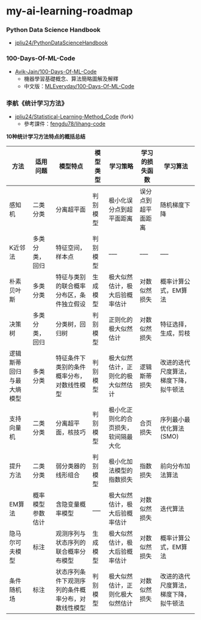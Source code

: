 # my-ai-learning-roadmap

### Python Data Science Handbook
- [jpliu24/PythonDataScienceHandbook](https://github.com/jpliu24/PythonDataScienceHandbook)

### 100-Days-Of-ML-Code
- [Avik-Jain/100-Days-Of-ML-Code](https://github.com/Avik-Jain/100-Days-Of-ML-Code)
  - 機器學習基礎概念、算法簡略圖解及解釋
  - 中文版：[MLEveryday/100-Days-Of-ML-Code](https://github.com/MLEveryday/100-Days-Of-ML-Code)

### 李航《统计学习方法》

- [jpliu24/Statistical-Learning-Method_Code](https://github.com/jpliu24/Statistical-Learning-Method_Code) (fork)
  - 參考課件：[fengdu78/lihang-code](https://github.com/fengdu78/lihang-code)

**10种统计学习方法特点的概括总结**

 方法 | 适用问题 | 模型特点 | 模型类型 | 学习策略 | 学习的损失函数 | 学习算法
 --- | --- | --- | --- | --- | --- | ---
感知机                | 二类分类        | 分离超平面                                 | 判别模型     | 极小化误分点到超平面距离            | 误分点到超平面距离 | 随机梯度下降
K近邻法               | 多类分类，回归   | 特征空间，样本点                            | 判别模型     | ___                             | ___             | ___
朴素贝叶斯             | 多类分类        | 特征与类别的联合概率分布区，条件独立假设        | 生成模型     | 极大似然估计，极大后验概率估计       | 对数似然损失      | 概率计算公式，EM算法
决策树                | 多类分类，回归   | 分类树，回归树                              | 判别模型     | 正则化的极大似然估计               | 对数似然损失      | 特征选择，生成，剪枝
逻辑斯蒂回归与最大熵模型 | 多类分类        | 特征条件下类别的条件概率分布，对数线性模型       | 判别模型     | 极大似然估计，正则化的极大似然估计   | 逻辑斯蒂损失      | 改进的迭代尺度算法，梯度下降，拟牛顿法
支持向量机             | 二类分类        | 分离超平面，核技巧                           | 判别模型     | 极小化正则化的合页损失，软间隔最大化 | 合页损失         | 序列最小最优化算法(SMO)
提升方法               | 二类分类       | 弱分类器的线形组合                            | 判别模型     | 极小化加法模型的指数损失           | 指数损失         | 前向分布加法算法
EM算法                | 概率模型参数估计 | 含隐变量概率模型                             | ___         | 极大似然估计，极大后验概率估计      | 对数似然损失      | 迭代算法
隐马尔可夫模型          | 标注           | 观测序列与状态序列的联合概率分布模型            | 生成模型     | 极大似然估计，极大后验概率估计      | 对数似然损失      | 概率计算公式，EM算法
条件随机场             | 标注           | 状态序列条件下观测序列的条件概率分布，对数线性模型 | 判别模型     | 极大似然估计，正则化极大似然估计    | 对数似然损失      | 改进的迭代尺度算法，梯度下降，拟牛顿法

